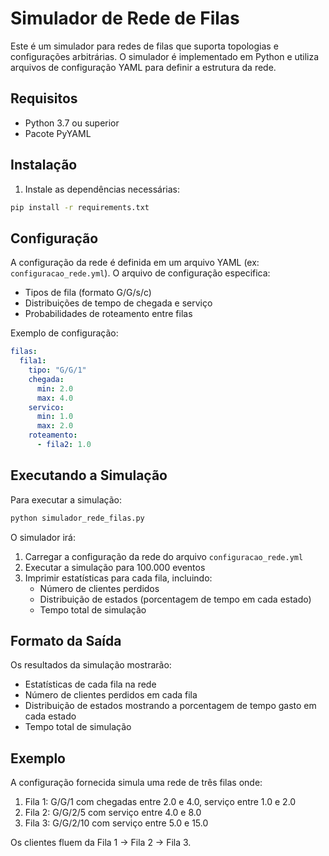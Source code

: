 # Simulador de Rede de Filas

Este é um simulador para redes de filas que suporta topologias e configurações arbitrárias. O simulador é implementado em Python e utiliza arquivos de configuração YAML para definir a estrutura da rede.

## Requisitos

- Python 3.7 ou superior
- Pacote PyYAML

## Instalação

1. Instale as dependências necessárias:
```bash
pip install -r requirements.txt
```

## Configuração

A configuração da rede é definida em um arquivo YAML (ex: `configuracao_rede.yml`). O arquivo de configuração especifica:

- Tipos de fila (formato G/G/s/c)
- Distribuições de tempo de chegada e serviço
- Probabilidades de roteamento entre filas

Exemplo de configuração:
```yaml
filas:
  fila1:
    tipo: "G/G/1"
    chegada:
      min: 2.0
      max: 4.0
    servico:
      min: 1.0
      max: 2.0
    roteamento:
      - fila2: 1.0
```

## Executando a Simulação

Para executar a simulação:

```bash
python simulador_rede_filas.py
```

O simulador irá:
1. Carregar a configuração da rede do arquivo `configuracao_rede.yml`
2. Executar a simulação para 100.000 eventos
3. Imprimir estatísticas para cada fila, incluindo:
   - Número de clientes perdidos
   - Distribuição de estados (porcentagem de tempo em cada estado)
   - Tempo total de simulação

## Formato da Saída

Os resultados da simulação mostrarão:
- Estatísticas de cada fila na rede
- Número de clientes perdidos em cada fila
- Distribuição de estados mostrando a porcentagem de tempo gasto em cada estado
- Tempo total de simulação

## Exemplo

A configuração fornecida simula uma rede de três filas onde:
1. Fila 1: G/G/1 com chegadas entre 2.0 e 4.0, serviço entre 1.0 e 2.0
2. Fila 2: G/G/2/5 com serviço entre 4.0 e 8.0
3. Fila 3: G/G/2/10 com serviço entre 5.0 e 15.0

Os clientes fluem da Fila 1 → Fila 2 → Fila 3.

